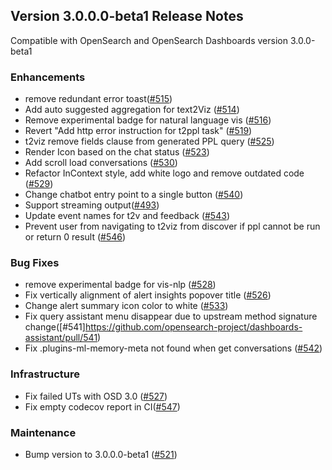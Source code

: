 ## Version 3.0.0.0-beta1 Release Notes

Compatible with OpenSearch and OpenSearch Dashboards version 3.0.0-beta1

### Enhancements

- remove redundant error toast([#515](https://github.com/opensearch-project/dashboards-assistant/pull/515))
- Add auto suggested aggregation for text2Viz ([#514](https://github.com/opensearch-project/dashboards-assistant/pull/514))
- Remove experimental badge for natural language vis ([#516](https://github.com/opensearch-project/dashboards-assistant/pull/516))
- Revert "Add http error instruction for t2ppl task" ([#519](https://github.com/opensearch-project/dashboards-assistant/pull/519))
- t2viz remove fields clause from generated PPL query ([#525](https://github.com/opensearch-project/dashboards-assistant/pull/525))
- Render Icon based on the chat status ([#523](https://github.com/opensearch-project/dashboards-assistant/pull/523))
- Add scroll load conversations ([#530](https://github.com/opensearch-project/dashboards-assistant/pull/530))
- Refactor InContext style, add white logo and remove outdated code ([#529](https://github.com/opensearch-project/dashboards-assistant/pull/529))
- Change chatbot entry point to a single button ([#540](https://github.com/opensearch-project/dashboards-assistant/pull/540))
- Support streaming output([#493](https://github.com/opensearch-project/dashboards-assistant/pull/493))
- Update event names for t2v and feedback ([#543](https://github.com/opensearch-project/dashboards-assistant/pull/543))
- Prevent user from navigating to t2viz from discover if ppl cannot be run or return 0 result ([#546](https://github.com/opensearch-project/dashboards-assistant/pull/546))

### Bug Fixes

- remove experimental badge for vis-nlp ([#528](https://github.com/opensearch-project/dashboards-assistant/pull/528))
- Fix vertically alignment of alert insights popover title ([#526](https://github.com/opensearch-project/dashboards-assistant/pull/526))
- Change alert summary icon color to white ([#533](https://github.com/opensearch-project/dashboards-assistant/pull/533))
- Fix query assistant menu disappear due to upstream method signature change([#541]https://github.com/opensearch-project/dashboards-assistant/pull/541)
- Fix .plugins-ml-memory-meta not found when get conversations ([#542](https://github.com/opensearch-project/dashboards-assistant/pull/542))

### Infrastructure

- Fix failed UTs with OSD 3.0 ([#527](https://github.com/opensearch-project/dashboards-assistant/pull/527))
- Fix empty codecov report in CI([#547](https://github.com/opensearch-project/dashboards-assistant/pull/547))

### Maintenance

- Bump version to 3.0.0.0-beta1 ([#521](https://github.com/opensearch-project/dashboards-assistant/pull/521))
